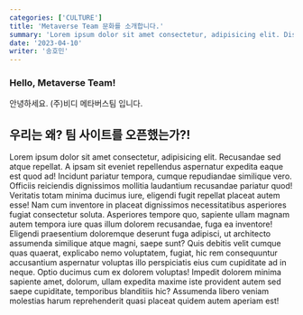 ```yaml
---
categories: ['CULTURE']
title: 'Metaverse Team 문화를 소개합니다.'
summary: 'Lorem ipsum dolor sit amet consectetur, adipisicing elit. Distinctio omnis non voluptate unde voluptatem ab sit hic iusto ut accusantium eius cupiditate consequuntur accusamus praesentium, perspiciatis ea quos suscipit qui.'
date: '2023-04-10'
writer: '송호민'
---
```


### Hello, Metaverse Team!

안녕하세요. (주)비디 메타버스팀 입니다.

## 우리는 왜? 팀 사이트를 오픈했는가?!

Lorem ipsum dolor sit amet consectetur, adipisicing elit. Recusandae sed atque repellat. A ipsam sit eveniet repellendus aspernatur expedita eaque est quod ad! Incidunt pariatur tempora, cumque repudiandae similique vero.
Officiis reiciendis dignissimos mollitia laudantium recusandae pariatur quod! Veritatis totam minima ducimus iure, eligendi fugit repellat placeat autem esse! Nam cum inventore in placeat dignissimos necessitatibus asperiores fugiat consectetur soluta.
Asperiores tempore quo, sapiente ullam magnam autem tempora iure quas illum dolorem recusandae, fuga ea inventore! Eligendi praesentium doloremque deserunt fuga adipisci, ut architecto assumenda similique atque magni, saepe sunt?
Quis debitis velit cumque quas quaerat, explicabo nemo voluptatem, fugiat, hic rem consequuntur accusantium aspernatur voluptas illo perspiciatis eius cum cupiditate ad in neque. Optio ducimus cum ex dolorem voluptas!
Impedit dolorem minima sapiente amet, dolorum, ullam expedita maxime iste provident autem sed saepe cupiditate, temporibus blanditiis hic? Assumenda libero veniam molestias harum reprehenderit quasi placeat quidem autem aperiam est!
